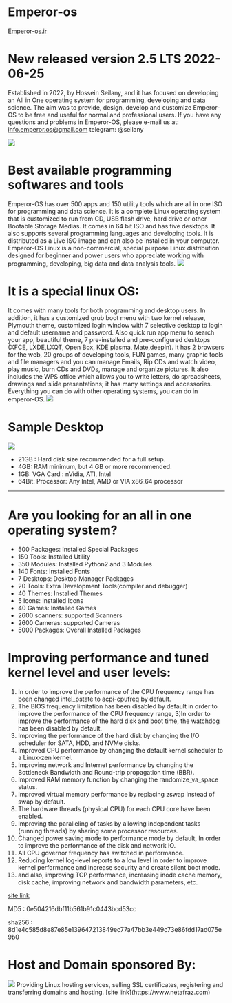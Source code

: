 # Emperor-os
[Emperor-os.ir](http://emperor-os.ir/)

# New released version 2.5 LTS  2022-06-25

Established in 2022, by Hossein Seilany, and it has focused on developing an All in One operating system for programming, developing and data science. The aim was to provide, design, develop and customize Emperor-OS to be free and useful for normal and professional users. If you have any questions and problems in Emperor-OS, please e-mail us at:
info.emperor.os@gmail.com
telegram: @seilany

<img src="https://github.com/hosseinseilani/emperor-os/blob/master/screenshots/emperor-os.jpg">

# Best available programming softwares and tools

Emperor-OS has over 500 apps and 150 utility tools which are all in one ISO for programming and data science. It is a complete Linux operating system that is customized to run from CD, USB flash drive, hard drive or other Bootable Storage Medias. It comes in 64 bit ISO and has five desktops. It also supports several programming languages and developing tools. It is distributed as a Live ISO image and can also be installed in your computer. Emperor-OS Linux is a non-commercial, special purpose Linux distribution designed for beginner and power users who appreciate working with programming, developing, big data and data analysis tools.
<img src="https://github.com/hosseinseilani/emperor-os/blob/master/screenshots/menu1.JPG">

# It is a special linux OS:
It comes with many tools for both programming and desktop users. In addition, it has a customized grub boot menu with two kernel release, Plymouth theme, customized login window with 7 selective desktop to login and default username and password. Also quick run app menu to search your app, beautiful theme, 7 pre-installed and pre-configured desktops (XFCE, LXDE,LXQT, Open Box, KDE plasma, Mate,deepin). It has 2 browsers for the web, 20 groups of developing tools, FUN games, many graphic tools and file managers and you can manage Emails, Rip CDs and watch video, play music, burn CDs and DVDs, manage and organize pictures. It also includes the WPS office which allows you to write letters, do spreadsheets, drawings and slide presentations; it has many settings and accessories. Everything you can do with other operating systems, you can do in emperor-OS.
<img src="https://github.com/hosseinseilani/emperor-os/blob/master/screenshots/login.PNG">

# Sample Desktop
 <img src="https://github.com/hosseinseilani/emperor-os/blob/master/screenshots/8.JPG">
 
* 21GB : Hard disk size recommended for a full setup. 
* 4GB: RAM minimum, but 4 GB or more recommended.
* 1GB: VGA Card : nVidia, ATI, Intel
* 64Bit: Processor: Any Intel, AMD or VIA x86_64 processor
---
# Are you looking for an all in one operating system?
* 500 Packages: Installed Special Packages 
* 150 Tools: Installed Utility 
* 350 Modules: Installed Python2 and 3 Modules 
* 140 Fonts: Installed Fonts
* 7 Desktops: Desktop Manager Packages 
* 20 Tools: Extra Development Tools(compiler and debugger)
* 40 Themes: Installed Themes 
* 5 Icons: Installed Icons
* 40 Games: Installed Games
* 2600 scanners: supported Scanners
* 2600 Cameras: supported Cameras
* 5000 Packages: Overall Installed Packages 

# Improving performance and tuned kernel level and user levels:
1) In order to improve the performance of the CPU frequency range has been changed intel_pstate to acpi-cpufreq by default.
2) The BIOS frequency limitation has been disabled by default in order to improve the performance of the CPU frequency range, 
3)In order to improve the performance of the hard disk and boot time, the watchdog has been disabled by default.
4) Improving the performance of the hard disk by changing the I/O scheduler for SATA, HDD, and NVMe disks.
5) Improved CPU performance by changing the default kernel scheduler to a Linux-zen kernel.
6) Improving network and Internet performance by changing the Bottleneck Bandwidth and Round-trip propagation time (BBR).
7) Improved RAM memory function by changing the randomize_va_space status.
8) Improved virtual memory performance by replacing zswap instead of swap by default.
9) The hardware threads (physical CPU) for each CPU core have been enabled.
10) Improving the paralleling of tasks by allowing independent tasks (running threads) by sharing some processor resources.
11) Changed power saving mode to performance mode by default, In order to improve the performance of the disk and network IO.
12) All CPU governor frequency has switched in performance.
13) Reducing kernel log-level reports to a low level in order to improve kernel performance and increase security and create silent boot mode.
14) and also, improving TCP performance, increasing inode cache memory, disk cache, improving network and bandwidth parameters, etc.


[site link](http://emperor-os.ir/)

 MD5 : 0e504216dbf11b561b91c0443bcd53cc

 sha256 : 8d1e4c585d8e87e85e139647213849ec77a47bb3e449c73e86fdd17ad075e9b0
 
 

 # Host and Domain sponsored By:
  
<img src="https://github.com/hosseinseilani/predator-os/blob/main/logo_square.png">
Providing Linux hosting services, selling SSL certificates, registering and transferring domains and hosting.
 [site link](https://www.netafraz.com)
 
 

